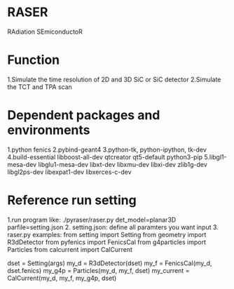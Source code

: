 # RASER 
RAdiation SEmiconductoR

# Function
1.Simulate the time resolution of 2D and 3D SiC or SiC detector
2.Simulate the TCT and TPA scan

# Dependent packages and environments
1.python fenics
2.pybind-geant4
3.python-tk, python-ipython, tk-dev
4.build-essential libboost-all-dev qtcreator qt5-default python3-pip
5.libgl1-mesa-dev libglu1-mesa-dev libxt-dev libxmu-dev libxi-dev zlib1g-dev
libgl2ps-dev libexpat1-dev libxerces-c-dev

# Reference run setting
1.run program like:
./pyraser/raser.py det_model=planar3D parfile=setting.json
2. setting.json: define all paramters you want input
3. raser.py examples:
from setting import Setting
from geometry import R3dDetector
from pyfenics import FenicsCal
from g4particles import Particles
from calcurrent import CalCurrent

dset = Setting(args)
my_d = R3dDetector(dset)
my_f = FenicsCal(my_d, dset.fenics)
my_g4p = Particles(my_d, my_f, dset)
my_current = CalCurrent(my_d, my_f, my_g4p, dset)
